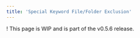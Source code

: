 ```yaml
---
title: 'Special Keyword File/Folder Exclusion'
---
```


! This page is WIP and is part of the v0.5.6 release. 

